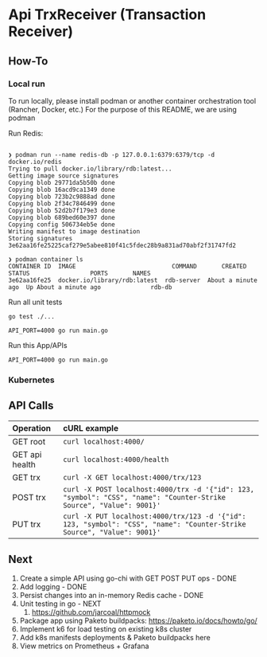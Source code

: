 # Api TrxReceiver (Transaction Receiver)

## How-To

### Local run

To run locally, please install podman or another container orchestration tool (Rancher, Docker, etc.)
For the purpose of this README, we are using podman

Run Redis:
```shell

❯ podman run --name redis-db -p 127.0.0.1:6379:6379/tcp -d docker.io/redis
Trying to pull docker.io/library/rdb:latest...
Getting image source signatures
Copying blob 29771da5b50b done  
Copying blob 16acd9ca1349 done  
Copying blob 723b2c9888ad done  
Copying blob 2f34c7846499 done  
Copying blob 52d2b7f179e3 done  
Copying blob 689bed60e397 done  
Copying config 506734eb5e done  
Writing manifest to image destination
Storing signatures
3e62aa16fe25225caf279e5abee810f41c5fdec28b9a831ad70abf2f31747fd2

❯ podman container ls
CONTAINER ID  IMAGE                           COMMAND       CREATED             STATUS                 PORTS       NAMES
3e62aa16fe25  docker.io/library/rdb:latest  rdb-server  About a minute ago  Up About a minute ago              rdb-db

```

Run all unit tests
```shell
go test ./...
```
```shell
API_PORT=4000 go run main.go
```

Run this App/APIs
```shell
API_PORT=4000 go run main.go
```

### Kubernetes

## API Calls

| Operation      | cURL example                                                                                                           |
|:---------------|:-----------------------------------------------------------------------------------------------------------------------|
| GET root       | `curl localhost:4000/`                                                                                                 |
| GET api health | `curl localhost:4000/health`                                                                                           |
| GET trx        | `curl -X GET localhost:4000/trx/123`                                                                                   |
| POST trx       | `curl -X POST localhost:4000/trx -d '{"id": 123, "symbol": "CSS", "name": "Counter-Strike Source", "Value": 9001}'`    |
| PUT trx        | `curl -X PUT localhost:4000/trx/123 -d '{"id": 123, "symbol": "CSS", "name": "Counter-Strike Source", "Value": 9001}'` |

## Next

1. Create a simple API using go-chi with GET POST PUT ops - DONE
2. Add logging - DONE
3. Persist changes into an in-memory Redis cache - DONE
4. Unit testing in go - NEXT
   1. https://github.com/jarcoal/httpmock
5. Package app using Paketo buildpacks: https://paketo.io/docs/howto/go/
6. Implement k6 for load testing on existing k8s cluster
7. Add k8s manifests deployments & Paketo buildpacks here
8. View metrics on Prometheus + Grafana